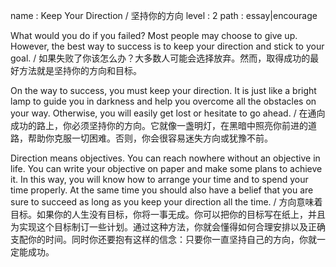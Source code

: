 name : Keep Your Direction / 坚持你的方向
level : 2
path : essay|encourage

What would you do if you failed? Most people may choose to give up. However, the best way to success is to keep your direction and stick to your goal. / 如果失败了你该怎么办？大多数人可能会选择放弃。然而，取得成功的最好方法就是坚持你的方向和目标。

On the way to success, you must keep your direction. It is just like a bright lamp to guide you in darkness and help you overcome all the obstacles on your way. Otherwise, you will easily get lost or hesitate to go ahead. / 在通向成功的路上，你必须坚持你的方向。它就像一盏明灯，在黑暗中照亮你前进的道路，帮助你克服一切困难。否则，你会很容易迷失方向或犹豫不前。

Direction means objectives. You can reach nowhere without an objective in life. You can write your objective on paper and make some plans to achieve it. In this way, you will know how to arrange your time and to spend your time properly. At the same time you should also have a belief that you are sure to succeed as long as you keep your direction all the time. / 方向意味着目标。如果你的人生没有目标，你将一事无成。你可以把你的目标写在纸上，并且为实现这个目标制订一些计划。通过这种方法，你就会懂得如何合理安排以及正确支配你的时间。同时你还要抱有这样的信念：只要你一直坚持自己的方向，你就一定能成功。
